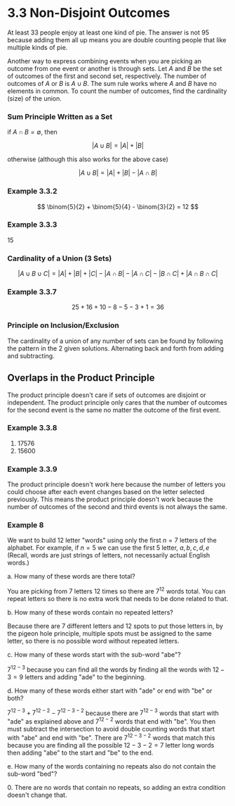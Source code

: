 # 3.3 Non-Disjoint Outcomes

At least 33 people enjoy at least one kind of pie. The answer is not 95 because
adding them all up means you are double counting people that like multiple kinds
of pie.

Another way to express combining events when you are picking an outcome from one
event or another is through sets. Let $A$ and $B$ be the set of outcomes of the
first and second set, respectively. The number of outcomes of $A$ or $B$ is $A
\cup B$. The sum rule works where $A$ and $B$ have no elements in common. To
count the number of outcomes, find the cardinality (size) of the union.

### Sum Principle Written as a Set

if $A \cap B = \emptyset$, then

$$
|A \cup B| = |A| + |B|
$$

otherwise (although this also works for the above case)

$$
|A \cup B| = |A| + |B| - |A \cap B|
$$

### Example 3.3.2

$$
\binom{5}{2} + \binom{5}{4} - \binom{3}{2} = 12
$$

### Example 3.3.3

15

### Cardinality of a Union (3 Sets)

$$
|A \cup B \cup C| = |A| + |B| + |C| - |A \cap B| - |A \cap C| - |B \cap C| + |A \cap B \cap C|
$$

### Example 3.3.7

$$
25 + 16 + 10 - 8 - 5 - 3 + 1 = 36
$$

### Principle on Inclusion/Exclusion

The cardinality of a union of any number of sets can be found by following the
pattern in the 2 given solutions. Alternating back and forth from adding and
subtracting.

## Overlaps in the Product Principle

The product principle doesn't care if sets of outcomes are disjoint or
independent. The product principle only cares that the number of outcomes for
the second event is the same no matter the outcome of the first event.

### Example 3.3.8

1. 17576
2. 15600

### Example 3.3.9

The product principle doesn't work here because the number of letters you could
choose after each event changes based on the letter selected previously. This
means the product principle doesn't work because the number of outcomes of the
second and third events is not always the same.

### Example 8

We want to build 12 letter "words" using only the first $n = 7$ letters of the
alphabet. For example, if $n = 5$ we can use the first 5 letter, ${a, b, c, d,
e}$ (Recall, words are just strings of letters, not necessarily actual English
words.)

a. How many of these words are there total?

You are picking from 7 letters 12 times so there are $7^12$ words total. You can
repeat letters so there is no extra work that needs to be done related to that.

b. How many of these words contain no repeated letters?

Because there are 7 different letters and 12 spots to put those letters in, by
the pigeon hole principle, multiple spots must be assigned to the same letter,
so there is no possible word without repeated letters.

c. How many of these words start with the sub-word "abe"?

$7^{12-3}$ because you can find all the words by finding all the words with
$12 - 3 = 9$ letters and adding "ade" to the beginning.

d. How many of these words either start with "ade" or end with "be" or both?

$7^{12-3} + 7^{12-2} - 7^{12-3-2}$ because there are $7^{12-3}$ words that start
with "ade" as explained above and $7^{12-2}$ words that end with "be". You then
must subtract the intersection to avoid double counting words that start with
"abe" and end with "be". There are $7^{12-3-2}$ words that match this because
you are finding all the possible $12 - 3 - 2 = 7$ letter long words then adding
"abe" to the start and "be" to the end.

e. How many of the words containing no repeats also do not contain the sub-word
"bed"?

$0$. There are no words that contain no repeats, so adding an extra condition doesn't
change that.
